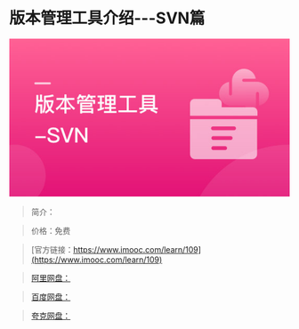 # 版本管理工具介绍---SVN篇

![img](../../assets/5fe442dd0001d66c05400304.jpg)

> 简介：

> 价格：免费

> [官方链接：https://www.imooc.com/learn/109](https://www.imooc.com/learn/109)

> [阿里网盘：]()

> [百度网盘：]()

> [夸克网盘：]()
